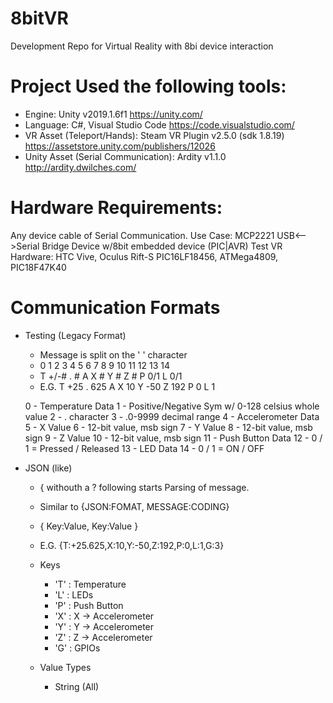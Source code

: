 # 8bitVR
Development Repo for Virtual Reality with 8bi device interaction

# Project Used the following tools:
- Engine:   Unity v2019.1.6f1 https://unity.com/
- Language: C#, Visual Studio Code  https://code.visualstudio.com/
- VR Asset (Teleport/Hands): Steam VR Plugin v2.5.0 (sdk 1.8.19) https://assetstore.unity.com/publishers/12026
- Unity Asset (Serial Communication): Ardity v1.1.0 http://ardity.dwilches.com/ 

# Hardware Requirements:
Any device cable of Serial Communication.
Use Case:   MCP2221 USB<-->Serial Bridge Device w/8bit embedded device (PIC|AVR)
Test VR Hardware:   HTC Vive, Oculus Rift-S
PIC16LF18456, ATMega4809, PIC18F47K40

# Communication Formats
- Testing (Legacy Format)
    - Message is split on the ' ' character
    - 0   1  2 3 4 5 6 7 8 9 10 11 12 13 14 
    - T +/-# . # A X # Y # Z #  P 0/1 L  0/1
    - E.G. T +25 . 625 A X 10 Y -50 Z 192 P 0 L 1

    0 - Temperature Data
    1 - Positive/Negative Sym  w/ 0-128 celsius whole value
    2 - . character
    3 - .0-9999 decimal range
    4 - Accelerometer Data 
    5 - X Value
    6 - 12-bit value, msb sign
    7 - Y Value
    8 - 12-bit value, msb sign
    9 - Z Value
    10 - 12-bit value, msb sign
    11 - Push Button Data
    12 - 0 / 1 = Pressed / Released
    13 - LED Data
    14 - 0 / 1 = ON / OFF

- JSON (like)
    - { withouth a ? following starts Parsing of message.
    - Similar to {JSON:FOMAT, MESSAGE:CODING}
    - { Key:Value, Key:Value }
    - E.G. {T:+25.625,X:10,Y:-50,Z:192,P:0,L:1,G:3}

    - Keys
        - 'T' : Temperature
        - 'L' : LEDs
        - 'P' : Push Button
        - 'X' : X -> Accelerometer
        - 'Y' : Y -> Accelerometer
        - 'Z' : Z -> Accelerometer
        - 'G' : GPIOs

    - Value Types
        - String (All)
